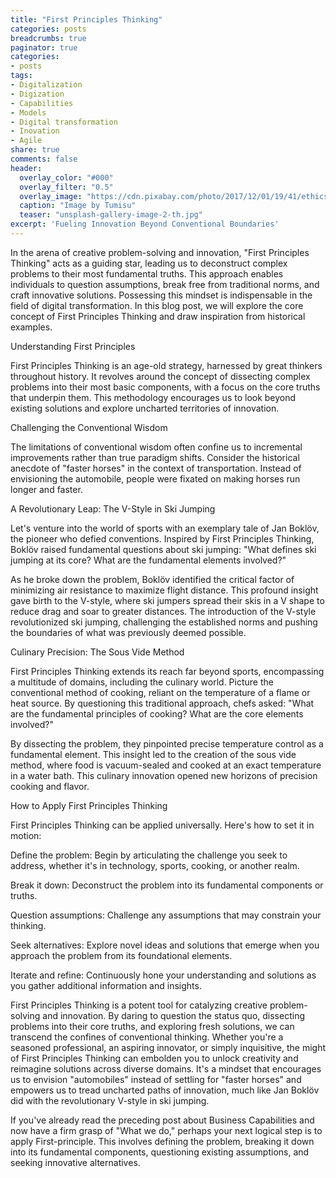 ```yaml
---
title: "First Principles Thinking"
categories: posts
breadcrumbs: true
paginator: true
categories: 
- posts
tags:
- Digitalization
- Digization
- Capabilities
- Models
- Digital transformation
- Inovation
- Agile
share: true
comments: false
header:
  overlay_color: "#000"
  overlay_filter: "0.5"
  overlay_image: "https://cdn.pixabay.com/photo/2017/12/01/19/41/ethics-2991600_1280.jpg"
  caption: "Image by Tumisu"
  teaser: "unsplash-gallery-image-2-th.jpg"
excerpt: 'Fueling Innovation Beyond Conventional Boundaries'
---
```


In the arena of creative problem-solving and innovation, "First Principles Thinking" acts as a guiding star, leading us to deconstruct complex problems to their most fundamental truths. This approach enables individuals to question assumptions, break free from traditional norms, and craft innovative solutions. Possessing this mindset is indispensable in the field of digital transformation. In this blog post, we will explore the core concept of First Principles Thinking and draw inspiration from historical examples.

Understanding First Principles

First Principles Thinking is an age-old strategy, harnessed by great thinkers throughout history. It revolves around the concept of dissecting complex problems into their most basic components, with a focus on the core truths that underpin them. This methodology encourages us to look beyond existing solutions and explore uncharted territories of innovation.

Challenging the Conventional Wisdom

The limitations of conventional wisdom often confine us to incremental improvements rather than true paradigm shifts. Consider the historical anecdote of "faster horses" in the context of transportation. Instead of envisioning the automobile, people were fixated on making horses run longer and faster.

A Revolutionary Leap: The V-Style in Ski Jumping

Let's venture into the world of sports with an exemplary tale of Jan Boklöv, the pioneer who defied conventions. Inspired by First Principles Thinking, Boklöv raised fundamental questions about ski jumping: "What defines ski jumping at its core? What are the fundamental elements involved?"

As he broke down the problem, Boklöv identified the critical factor of minimizing air resistance to maximize flight distance. This profound insight gave birth to the V-style, where ski jumpers spread their skis in a V shape to reduce drag and soar to greater distances. The introduction of the V-style revolutionized ski jumping, challenging the established norms and pushing the boundaries of what was previously deemed possible.

Culinary Precision: The Sous Vide Method

First Principles Thinking extends its reach far beyond sports, encompassing a multitude of domains, including the culinary world. Picture the conventional method of cooking, reliant on the temperature of a flame or heat source. By questioning this traditional approach, chefs asked: "What are the fundamental principles of cooking? What are the core elements involved?"

By dissecting the problem, they pinpointed precise temperature control as a fundamental element. This insight led to the creation of the sous vide method, where food is vacuum-sealed and cooked at an exact temperature in a water bath. This culinary innovation opened new horizons of precision cooking and flavor.

How to Apply First Principles Thinking

First Principles Thinking can be applied universally. Here's how to set it in motion:

Define the problem: Begin by articulating the challenge you seek to address, whether it's in technology, sports, cooking, or another realm.

Break it down: Deconstruct the problem into its fundamental components or truths.

Question assumptions: Challenge any assumptions that may constrain your thinking.

Seek alternatives: Explore novel ideas and solutions that emerge when you approach the problem from its foundational elements.

Iterate and refine: Continuously hone your understanding and solutions as you gather additional information and insights.

First Principles Thinking is a potent tool for catalyzing creative problem-solving and innovation. By daring to question the status quo, dissecting problems into their core truths, and exploring fresh solutions, we can transcend the confines of conventional thinking. Whether you're a seasoned professional, an aspiring innovator, or simply inquisitive, the might of First Principles Thinking can embolden you to unlock creativity and reimagine solutions across diverse domains. It's a mindset that encourages us to envision "automobiles" instead of settling for "faster horses" and empowers us to tread uncharted paths of innovation, much like Jan Boklöv did with the revolutionary V-style in ski jumping.

If you've already read the preceding post about Business Capabilities and now have a firm grasp of "What we do," perhaps your next logical step is to apply First-principle. This involves defining the problem, breaking it down into its fundamental components, questioning existing assumptions, and seeking innovative alternatives.
